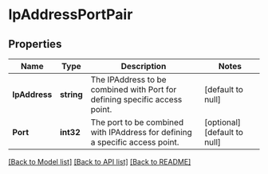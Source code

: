 # IpAddressPortPair

## Properties
Name | Type | Description | Notes
------------ | ------------- | ------------- | -------------
**IpAddress** | **string** | The IPAddress to be combined with Port for defining specific access point.  | [default to null]
**Port** | **int32** | The port to be combined with IPAddress for defining a specific access point.  | [optional] [default to null]

[[Back to Model list]](../README.md#documentation-for-models) [[Back to API list]](../README.md#documentation-for-api-endpoints) [[Back to README]](../README.md)

